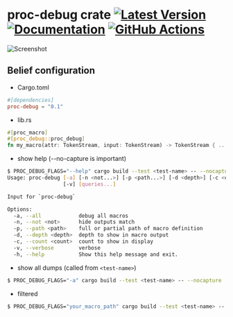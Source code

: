 # proc-debug crate [![Latest Version]][crates.io] [![Documentation]][docs.rs] [![GitHub Actions]][actions]

[Latest Version]: https://img.shields.io/crates/v/proc-debug.svg
[crates.io]: https://crates.io/crates/proc-debug
[Documentation]: https://img.shields.io/docsrs/proc-debug
[docs.rs]: https://docs.rs/proc-debug/latest/proc-debug/
[GitHub Actions]: https://github.com/yasuo-ozu/proc-debug/actions/workflows/rust.yml/badge.svg
[actions]: https://github.com/yasuo-ozu/proc-debug/actions/workflows/rust.yml

![Screenshot](url://raw.githubusercontent.com/yasuo-ozu/proc-debug/refs/heads/main/proc_debug.png)

## Belief configuration

- Cargo.toml

```Cargo.toml
#[dependencies]
proc-debug = "0.1"
```

- lib.rs

```lib.rs ignore
#[proc_macro]
#[proc_debug::proc_debug]
fn my_macro(attr: TokenStream, input: TokenStream) -> TokenStream { .. }
```

- show help (--no-capture is important)

```bash
$ PROC_DEBUG_FLAGS="--help" cargo build --test <test-name> -- --nocapture
Usage: proc-debug [-a] [-n <not...>] [-p <path...>] [-d <depth>] [-c <count>]
                  [-v] [queries...]

Input for `proc-debug`

Options:
  -a, --all            debug all macros
  -n, --not <not>      hide outputs match
  -p, --path <path>    full or partial path of macro definition
  -d, --depth <depth>  depth to show in macro output
  -c, --count <count>  count to show in display
  -v, --verbose        verbose
  -h, --help           Show this help message and exit.
```

- show all dumps (called from `<test-name>`)

```bash
$ PROC_DEBUG_FLAGS="-a" cargo build --test <test-name> -- --nocapture
```

- filtered

```bash
$ PROC_DEBUG_FLAGS="your_macro_path" cargo build --test <test-name> -- --nocapture
```
